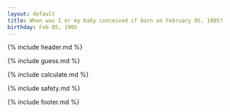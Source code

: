 ```yaml
---
layout: default
title: When was I or my baby conceived if born on February 05, 1905?
birthday: Feb 05, 1905
---
```


{% include header.md %}

{% include guess.md %}

{% include calculate.md %}

{% include safety.md %}

{% include footer.md %}



